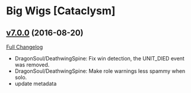 # Big Wigs [Cataclysm]

## [v7.0.0](https://github.com/BigWigsMods/BigWigs_Cataclysm/tree/v7.0.0) (2016-08-20) [](#top)
[Full Changelog](https://github.com/BigWigsMods/BigWigs_Cataclysm/compare/r84-release...v7.0.0)

-   DragonSoul/DeathwingSpine: Fix win detection, the UNIT_DIED event was removed.  
-   DragonSoul/DeathwingSpine: Make role warnings less spammy when solo.  
-   update metadata  
